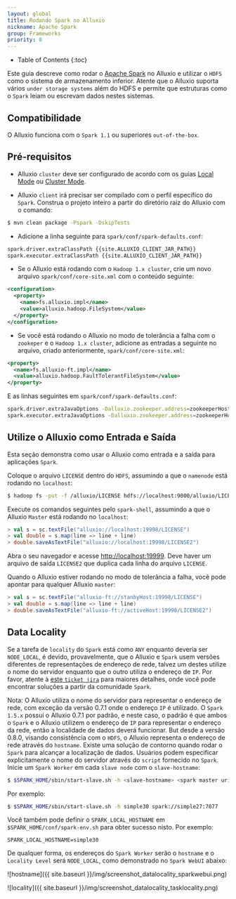 ```yaml
---
layout: global
title: Rodando Spark no Alluxio
nickname: Apache Spark
group: Frameworks
priority: 0
---
```


* Table of Contents
{:toc}

Este guia descreve como rodar o [Apache Spark](http://spark-project.org/) no Alluxio e utilizar
o `HDFS` como o sistema de armazenamento inferior. Atente que o Alluxio suporta vários
`under storage systems` além do HDFS e permite que estruturas como o `Spark` leiam ou
escrevam dados nestes sistemas.

## Compatibilidade

O Alluxio funciona com o `Spark 1.1` ou superiores `out-of-the-box`.

## Pré-requisitos

* Alluxio `cluster` deve ser configurado de acordo com os guias
[Local Mode](Running-Alluxio-Locally.html) ou [Cluster Mode](Running-Alluxio-on-a-Cluster.html).

* Alluxio `client` irá precisar ser compilado com o perfil específico do `Spark`. Construa o
projeto inteiro a partir do diretório raiz do Alluxio com o comando:

```bash
$ mvn clean package -Pspark -DskipTests
```

* Adicione a linha seguinte para `spark/conf/spark-defaults.conf`:

```bash
spark.driver.extraClassPath {{site.ALLUXIO_CLIENT_JAR_PATH}}
spark.executor.extraClassPath {{site.ALLUXIO_CLIENT_JAR_PATH}}
```

* Se o Alluxio está rodando com o `Hadoop 1.x cluster`, crie um novo arquivo
`spark/conf/core-site.xml` com o conteúdo seguinte:

```xml
<configuration>
  <property>
    <name>fs.alluxio.impl</name>
    <value>alluxio.hadoop.FileSystem</value>
  </property>
</configuration>
```

* Se você está rodando o Alluxio no modo de tolerância a falha com o `zookeper` e o
`Hadoop 1.x cluster`, adicione as entradas a seguinte no arquivo, criado anteriormente,
`spark/conf/core-site.xml`:

```xml
<property>
  <name>fs.alluxio-ft.impl</name>
  <value>alluxio.hadoop.FaultTolerantFileSystem</value>
</property>
```

E as linhas seguintes em `spark/conf/spark-defaults.conf`:

```bash
spark.driver.extraJavaOptions -Dalluxio.zookeeper.address=zookeeperHost1:2181,zookeeperHost2:2181 -Dalluxio.zookeeper.enabled=true
spark.executor.extraJavaOptions -Dalluxio.zookeeper.address=zookeeperHost1:2181,zookeeperHost2:2181 -Dalluxio.zookeeper.enabled=true
```

## Utilize o Alluxio como Entrada e Saída

Esta seção demonstra como usar o Alluxio como entrada e a saída para aplicações `Spark`.

Coloque o arquivo `LICENSE` dentro do `HDFS`, assumindo a que o `namenode` está rodando no `localhost`:

```bash
$ hadoop fs -put -f /alluxio/LICENSE hdfs://localhost:9000/alluxio/LICENSE
```

Execute os comandos seguintes pelo `spark-shell`, assumindo a que o Alluxio `Master` está rodando
no `localhost`:

```scala
> val s = sc.textFile("alluxio://localhost:19998/LICENSE")
> val double = s.map(line => line + line)
> double.saveAsTextFile("alluxio://localhost:19998/LICENSE2")
```

Abra o seu navegador e acesse [http://localhost:19999](http://localhost:19999). Deve haver um arquivo
de saída `LICENSE2` que duplica cada linha do arquivo `LICENSE`.

Quando o Alluxio estiver rodando no modo de tolerância a falha, você pode apontar para qualquer
Alluxio `master`:

```scala
> val s = sc.textFile("alluxio-ft://stanbyHost:19998/LICENSE")
> val double = s.map(line => line + line)
> double.saveAsTextFile("alluxio-ft://activeHost:19998/LICENSE2")
```

## Data Locality

Se a tarefa de `locality` do `Spark` está como `ANY` enquanto deveria ser `NODE_LOCAL`, é devido,
provavelmente, que o Alluxio e `Spark` usem versões diferentes de representações de endereço de rede,
talvez um destes utilize o nome do servidor enquanto que o outro utiliza o endereço de `IP`. Por
favor, atente à [este `ticket jira`](https://issues.apache.org/jira/browse/SPARK-10149) para maiores
detalhes, onde você pode encontrar soluções a partir da comunidade `Spark`.

Nota: O Alluxio utiliza o nome do servidor para representar o endereço de rede, com exceção da versão
0.7.1 onde o endereço `IP` é utilizado. O `Spark 1.5.x` possui o Alluxio 0.7.1 por padrão, e neste
caso, o padrão é que ambos o `Spark` e o Alluxio utilizem o endereço de `IP` para representar o endereço
da rede, então a localidade de dados deverá funcionar. But desde a versão 0.8.0, visando consistência
com o `HDFS`, o Alluxio representa o endereço de rede através do `hostname`. Existe uma solução de
contorno quando rodar o `Spark` para alcançar a localização de dados. Usuários podem especificar
explicitamente o nome do servidor através do `script` fornecido no `Spark`. Inicie um `Spark Worker`
em cada `slave node` com o `slave-hostname`:

```bash
$ $SPARK_HOME/sbin/start-slave.sh -h <slave-hostname> <spark master uri>
```

Por exemplo:

```bash
$ $SPARK_HOME/sbin/start-slave.sh -h simple30 spark://simple27:7077
```

Você também pode definir o `SPARK_LOCAL_HOSTNAME` em `$SPARK_HOME/conf/spark-env.sh` para obter sucesso
nisto. Por exemplo:

```properties
SPARK_LOCAL_HOSTNAME=simple30
```

De qualquer forma, os endereços do `Spark Worker` serão o `hostname` e o `Locality Level` será
`NODE_LOCAL`, como demonstrado no `Spark WebUI` abaixo:

![hostname]({{ site.baseurl }}/img/screenshot_datalocality_sparkwebui.png)

![locality]({{ site.baseurl }}/img/screenshot_datalocality_tasklocality.png)
